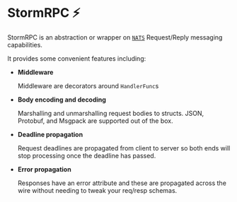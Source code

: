 # StormRPC ⚡

StormRPC is an abstraction or wrapper on [`NATS`] Request/Reply messaging capabilities.

It provides some convenient features including:

* **Middleware**

    Middleware are decorators around `HandlerFunc`s
* **Body encoding and decoding**

    Marshalling and unmarshalling request bodies to structs. JSON, Protobuf, and Msgpack are supported out of the box.
* **Deadline propagation**

    Request deadlines are propagated from client to server so both ends will stop processing once the deadline has passed.
* **Error propagation**

    Responses have an error attribute and these are propagated across the wire without needing to tweak your req/resp schemas.

[`nats.go`]: https://github.com/nats-io/nats.go
[`NATS`]: https://docs.nats.io/